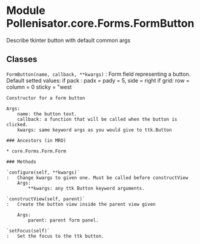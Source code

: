 Module Pollenisator.core.Forms.FormButton
=========================================
Describe tkinter button with default common args

Classes
-------

`FormButton(name, callback, **kwargs)`
:   Form field representing a button.
    Default setted values: 
        if pack : padx = pady = 5, side = right
        if grid: row = column = 0 sticky = "west
    
    Constructor for a form button
    
    Args:
        name: the button text.
        callback: a function that will be called when the button is clicked.
        kwargs: same keyword args as you would give to ttk.Button

    ### Ancestors (in MRO)

    * core.Forms.Form.Form

    ### Methods

    `configure(self, **kwargs)`
    :   Change kwargs to given one. Must be called before constructView
        Args:
            **kwargs: any ttk Button keyword arguments.

    `constructView(self, parent)`
    :   Create the button view inside the parent view given
        
        Args:
            parent: parent form panel.

    `setFocus(self)`
    :   Set the focus to the ttk button.